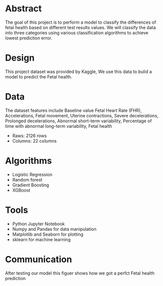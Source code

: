 # Abstract

The goal of this project is to perform a  model to classify the differences of fetal health based on different test results values. We will classify the data into
three categories using various classification algorithms to achieve lowest prediction error.

# Design

This project dataset was provided by Kaggle, We use this data to bulid a model to predict the Fetal health.

# Data

The dataset features include Baseline value Fetal Heart Rate (FHR), Accelerations, Fetal movement, Uterine contractions, Severe decelerations, Prolonged decelerations,
Abnormal short-term variability, Percentage of time with abnormal long-term variability, Fetal health

- Raws: 2126 rows 
- Columns: 22 columns

# Algorithms

- Logistic Regression
- Random forest
- Gradient Boosting
- XGBoost

# Tools
 
- Python Jupyter Notebook
- Numpy and Pandas for data manipulation
- Matplotlib and Seaborn for plotting
- sklearn for machine learning

# Communication

After testing our model this figuer shows how we got a perfct Fetal health prediction

